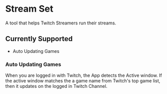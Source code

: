 # Stream Set
A tool that helps Twitch Streamers run their streams.

## Currently Supported
* Auto Updating Games

### Auto Updating Games
When you are logged in with Twitch, the App detects the Active window. If the active window matches the a game name from Twitch's top game list, then it updates on the logged in Twitch Channel. 